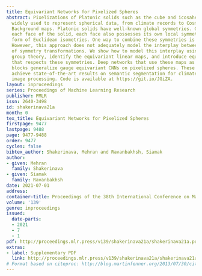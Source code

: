 ```yaml
---
title: Equivariant Networks for Pixelized Spheres
abstract: Pixelizations of Platonic solids such as the cube and icosahedron have been
  widely used to represent spherical data, from climate records to Cosmic Microwave
  Background maps. Platonic solids have well-known global symmetries. Once we pixelize
  each face of the solid, each face also possesses its own local symmetries in the
  form of Euclidean isometries. One way to combine these symmetries is through a hierarchy.
  However, this approach does not adequately model the interplay between the two levels
  of symmetry transformations. We show how to model this interplay using ideas from
  group theory, identify the equivariant linear maps, and introduce equivariant padding
  that respects these symmetries. Deep networks that use these maps as their building
  blocks generalize gauge equivariant CNNs on pixelized spheres. These deep networks
  achieve state-of-the-art results on semantic segmentation for climate data and omnidirectional
  image processing. Code is available at https://git.io/JGiZA.
layout: inproceedings
series: Proceedings of Machine Learning Research
publisher: PMLR
issn: 2640-3498
id: shakerinava21a
month: 0
tex_title: Equivariant Networks for Pixelized Spheres
firstpage: 9477
lastpage: 9488
page: 9477-9488
order: 9477
cycles: false
bibtex_author: Shakerinava, Mehran and Ravanbakhsh, Siamak
author:
- given: Mehran
  family: Shakerinava
- given: Siamak
  family: Ravanbakhsh
date: 2021-07-01
address:
container-title: Proceedings of the 38th International Conference on Machine Learning
volume: '139'
genre: inproceedings
issued:
  date-parts:
  - 2021
  - 7
  - 1
pdf: http://proceedings.mlr.press/v139/shakerinava21a/shakerinava21a.pdf
extras:
- label: Supplementary PDF
  link: http://proceedings.mlr.press/v139/shakerinava21a/shakerinava21a-supp.pdf
# Format based on citeproc: http://blog.martinfenner.org/2013/07/30/citeproc-yaml-for-bibliographies/
---
```

